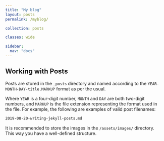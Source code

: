 ```yaml
---
title: "My blog"
layout: posts
permalink: /myblog/

collection: posts

classes: wide

sidebar:
  nav: "docs"
---
```


## Working with Posts

Posts are stored in the `_posts` directory and named according to the `YEAR-MONTH-DAY-title.MARKUP` format as per the usual.

Where `YEAR` is a four-digit number, `MONTH` and `DAY` are both two-digit numbers, and `MARKUP` is the file extension representing the format used in the file. For example, the following are examples of valid post filenames:


```bash
2019-08-20-writing-jekyll-posts.md
```

It is recommended to store the images in the `/assets/images/` directory. This way you have a well-defined structure.
